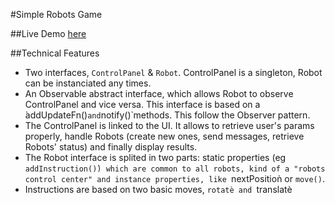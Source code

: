 #Simple Robots Game

##Live Demo
[here](http://tcamp.fr/test/robots/)

##Technical Features
  - Two interfaces, `ControlPanel` & `Robot`. ControlPanel is a singleton, Robot can be instanciated any times.
  - An Observable abstract interface, which allows Robot to observe ControlPanel and vice versa. This interface is based on
  a ̀addUpdateFn()` and `notify()̀ methods. This follow the Observer pattern.
  - The ControlPanel is linked to the UI. It allows to retrieve user's params properly, handle Robots (create new ones, send messages, retrieve Robots' status) and finally display results.
  - The Robot interface is splited in two parts: static properties (eg `addInstruction()̀) which are common to all
  robots, kind of a "robots control center" and instance properties, like `nextPositioǹ or `move()`.
  - Instructions are based on two basic moves, `rotatè and `translatè
